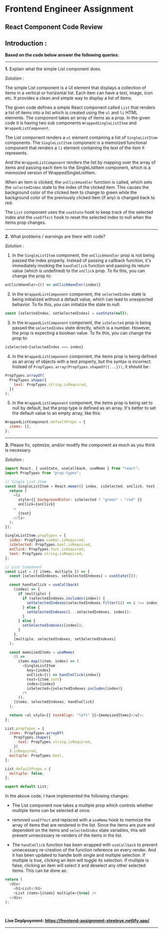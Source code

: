 # Frontend Engineer Assignment

## React Component Code Review

## Introduction :

<b>Based on the code below answer the following queries:</b>

---

<b>1.</b> Explain what the simple List component does.

_Solution_ :

The simple List component is a UI element that displays a collection of items in a vertical or horizontal list. Each item can have a text, image, icon etc. It provides a clean and simple way to display a list of items.

The given code defines a simple React component called `List` that renders a list of items into a list which is created using the `ul` and `li` HTML elements. The component takes an array of items as a prop. In the given code it is having two sub components `WrappedSingleListItem` and `WrappedListComponent`.

The List component renders a `ul` element containing a list of `SingleListItem` components. The `SingleListItem` component is a memoized functional component that renders a `li` element containing the text of the item it represents.

And the `WrappedListComponent` renders the list by mapping over the array of items and passing each item to the SingleListItem component, which is a memoized version of WrappedSingleListItem.

When an item is clicked, the `onClickHandler` function is called, which sets the `selectedIndex` state to the index of the clicked item. This causes the background color of the clicked item to change to green while the background color of the previously clicked item (if any) is changed back to red.

The `List` component uses the `useState` hook to keep track of the selected index and the `useEffect` hook to reset the selected index to null when the items prop changes.

---

<b>2.</b> What problems / warnings are there with code?

_Solution_ :

1. In the `SingleListItem` component, the `onClickHandler` prop is not being passed the index properly. Instead of passing a callback function, it's immediately invoking the `handleClick` function and passing its return value (which is undefined) to the `onClick` prop. To fix this, you can change the prop to:

```js
onClickHandler={() => onClickHandler(index)}
```

2. In the `WrappedListComponent` component, the `selectedIndex` state is being initialized without a default value, which can lead to unexpected behavior. To fix this, you can initialize the state to null:

```js
const [selectedIndex, setSelectedIndex] = useState(null);
```

3. In the `WrappedListComponent` component, the `isSelected` prop is being passed the `selectedIndex` state directly, which is a number. However, the prop is expecting a boolean value. To fix this, you can change the prop to:

```js
isSelected={selectedIndex === index}
```

4. In the `WrappedListComponent` component, the items prop is being defined as an array of objects with a text property, but the syntax is incorrect. Instead of `PropTypes.array(PropTypes.shapeOf({...}))`, it should be:

```js
PropTypes.arrayOf(
  PropTypes.shape({
    text: PropTypes.string.isRequired,
  })
);
```

5. In the `WrappedListComponent` component, the items prop is being set to null by default, but the prop type is defined as an array. It's better to set the default value to an empty array, like this:

```js
WrappedListComponent.defaultProps = {
  items: [],
};
```

---

<b>3.</b> Please fix, optimize, and/or modify the component as much as you think is necessary.

_Solution_ :

```js
import React, { useState, useCallback, useMemo } from "react";
import PropTypes from "prop-types";

// Single List Item
const SingleListItem = React.memo(({ index, isSelected, onClick, text }) => {
  return (
    <li
      style={{ backgroundColor: isSelected ? "green" : "red" }}
      onClick={onClick}
    >
      {text}
    </li>
  );
});

SingleListItem.propTypes = {
  index: PropTypes.number.isRequired,
  isSelected: PropTypes.bool.isRequired,
  onClick: PropTypes.func.isRequired,
  text: PropTypes.string.isRequired,
};

// List Component
const List = ({ items, multiple }) => {
  const [selectedIndexes, setSelectedIndexes] = useState([]);

  const handleClick = useCallback(
    (index) => {
      if (multiple) {
        if (selectedIndexes.includes(index)) {
          setSelectedIndexes(selectedIndexes.filter((i) => i !== index));
        } else {
          setSelectedIndexes([...selectedIndexes, index]);
        }
      } else {
        setSelectedIndexes([index]);
      }
    },
    [multiple, selectedIndexes, setSelectedIndexes]
  );

  const memoizedItems = useMemo(
    () =>
      items.map((item, index) => (
        <SingleListItem
          key={index}
          onClick={() => handleClick(index)}
          text={item.text}
          index={index}
          isSelected={selectedIndexes.includes(index)}
        />
      )),
    [items, selectedIndexes, handleClick]
  );

  return <ul style={{ textAlign: "left" }}>{memoizedItems}</ul>;
};

List.propTypes = {
  items: PropTypes.arrayOf(
    PropTypes.shape({
      text: PropTypes.string.isRequired,
    })
  ).isRequired,
  multiple: PropTypes.bool,
};

List.defaultProps = {
  multiple: false,
};

export default List;
```

In the above code, I have implemented the following changes:

- The List component now takes a multiple prop which controls whether multiple items can be selected at once.

- removed `useEffect` and replaced with a `useMemo` hook to memoize the array of items that are rendered in the list. Since the items are pure and dependent on the items and `selectedIndex` state variables, this will prevent unnecessary re-renders of the items in the list.

- The `handleClick` function has been wrapped with `useCallback` to prevent unnecessary re-creation of the function reference on every render. And it has been updated to handle both single and multiple selection. If multiple is true, clicking an item will toggle its selection. If multiple is false, clicking an item will select it and deselect any other selected items. This can be done as:

```js
return (
  <div>
    <h1>List</h1>
    <List items={items} multiple={true} />
  </div>
);
```
<br>

<b>Live Deplpoyment: https://frontend-assignment-steeleye.netlify.app/</b>

---